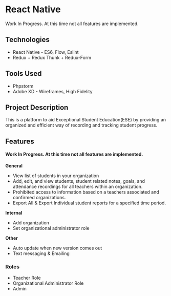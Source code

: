 # React Native
Work In Progress. At this time not all features are implemented.

## Technologies
* React Native - ES6, Flow, Eslint
* Redux + Redux Thunk + Redux-Form

## Tools Used
* Phpstorm
* Adobe XD - Wireframes, High Fidelity

## Project Description
This is a platform to aid Exceptional Student Education(ESE) by providing an organized and efficient way of recording and tracking student progress.

## Features
#### Work In Progress. At this time not all features are implemented.
**General**
* View list of students in your organization
* Add, edit, and view students, student related notes, goals, and attendance recordings for all teachers within an organization.
* Prohibited access to information based on a teachers associated and confirmed organizations.
* Export All & Export Individual student reports for a specified time period.

**Internal**
* Add organization
* Set organizational administrator role

**Other**
* Auto update when new version comes out
* Text messaging & Emailing

### Roles
* Teacher Role
* Organizational Administrator Role
* Admin
